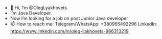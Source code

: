 - 👋 Hi, I’m @OlegLyakhovets
- I’m Java Developer.
- Now I’m looking for a job on post Junior Java developer
- 📫 How to reach me:
      Telegram/WhatsApp: +380955492296
      LinkedIn: https://www.linkedin.com/in/oleg-liakhovets-986313219 



